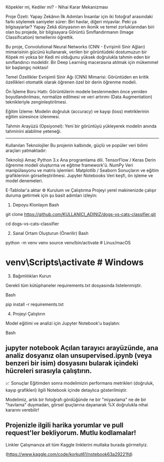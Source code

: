  Köpekler mi, Kediler mi? - Nihai Karar Mekanizması

 Proje Özeti:
Yapay Zekânın İlk Adımları
İnsanlar için iki fotoğraf arasındaki farkı söylemek saniyeler sürer: Biri havlar, diğeri miyavlar. Peki ya bilgisayarlar? Yapay Zekâ dünyasının en ikonik ve temel zorluklarından biri olan bu projede, bir bilgisayara Görüntü Sınıflandırmanın (Image Classification) temellerini öğrettik.

Bu proje, Convolutional Neural Networks (CNN - Evrişimli Sinir Ağları) mimarisinin gücünü kullanarak, verilen bir görüntüdeki dostumuzun bir Köpek mi yoksa bir Kedi mi olduğunu yüksek doğrulukla tahmin eden bir sınıflandırıcı modeldir. Bir Deep Learning macerasına atılmak için mükemmel bir başlangıç noktası!

Temel Özellikler
Evrişimli Sinir Ağı (CNN) Mimarisi: Görüntüden en kritik özellikleri otomatik olarak öğrenen özel bir derin öğrenme modeli.

Ön İşleme Boru Hattı: 
Görüntülerin modele beslenmeden önce yeniden boyutlandırılması, normalize edilmesi ve veri artırımı (Data Augmentation) teknikleriyle zenginleştirilmesi.

Eğitim İzleme:
Modelin doğruluk (accuracy) ve kayıp (loss) metriklerinin eğitim süresince izlenmesi.

Tahmin Arayüzü (Opsiyonel): 
Yeni bir görüntüyü yükleyerek modelin anında tahminini alabilme yeteneği.

 ------------------------------------------------------------------------------------------------------------------------------------------------------------------ 
 
Kullanılan Teknolojiler
Bu projenin kalbinde, güçlü ve popüler veri bilimi araçları yatmaktadır:

Teknoloji	Amaç
Python 3.x	Ana programlama dili.
TensorFlow / Keras	Derin öğrenme modeli oluşturma ve eğitme framework'ü.
NumPy	Veri manipülasyonu ve matris işlemleri.
Matplotlib / Seaborn	Sonuçların ve eğitim grafiklerinin görselleştirilmesi.
Jupyter Notebooks	Veri keşfi, ön işleme ve model denemeleri.

E-Tablolar'a aktar
⚙️ Kurulum ve Çalıştırma
Projeyi yerel makinenizde çalışır duruma getirmek için şu basit adımları izleyin:

1. Depoyu Klonlayın
Bash

git clone https://github.com/KULLANICI_ADINIZ/dogs-vs-cats-classifier.git

cd dogs-vs-cats-classifier

2. Sanal Ortam Oluşturun (Önerilir)
Bash

python -m venv venv
source venv/bin/activate  # Linux/macOS
# venv\Scripts\activate  # Windows

3. Bağımlılıkları Kurun
   
Gerekli tüm kütüphaneler requirements.txt dosyasında listelenmiştir.

Bash

pip install -r requirements.txt

4. Projeyi Çalıştırın
   
Model eğitimi ve analizi için Jupyter Notebook'u başlatın:

Bash

jupyter notebook
Açılan tarayıcı arayüzünde, ana analiz dosyanız olan unsupervised.ipynb (veya benzeri bir isim) dosyasını bularak içindeki hücreleri sırasıyla çalıştırın.
------------------------------------------------------------------------------------------------------------------------------------------------------------------
📈 Sonuçlar
Eğitimden sonra modelimizin performans metrikleri (doğruluk, kayıp grafikleri) ilgili Notebook içinde detaylıca gösterilmiştir.

Modelimiz, artık bir fotoğrafı gördüğünde ne bir "miyavlama" ne de bir "havlama" duymadan, görsel ipuçlarına dayanarak %X doğrulukla nihai kararını verebilir!

Projenizle ilgili harika yorumlar ve pull request'ler bekliyorum. Mutlu kodlamalar!
--------------------------------------------------------------------------------------------------------------------------------------------------------------------
Linkler
Çalışmanıza ait tüm Kaggle linklerini mutlaka burada görmeliyiz.

(https://www.kaggle.com/code/korkut61/notebook63a29221fd) 


